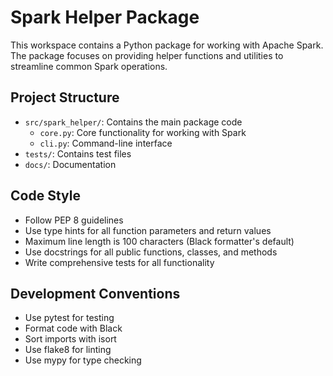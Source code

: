 <!-- Use this file to provide workspace-specific custom instructions to Copilot. For more details, visit https://code.visualstudio.com/docs/copilot/copilot-customization#_use-a-githubcopilotinstructionsmd-file -->

# Spark Helper Package

This workspace contains a Python package for working with Apache Spark. The package focuses on providing helper functions and utilities to streamline common Spark operations.

## Project Structure

- `src/spark_helper/`: Contains the main package code
  - `core.py`: Core functionality for working with Spark
  - `cli.py`: Command-line interface
- `tests/`: Contains test files
- `docs/`: Documentation

## Code Style

- Follow PEP 8 guidelines
- Use type hints for all function parameters and return values
- Maximum line length is 100 characters (Black formatter's default)
- Use docstrings for all public functions, classes, and methods
- Write comprehensive tests for all functionality

## Development Conventions

- Use pytest for testing
- Format code with Black
- Sort imports with isort
- Use flake8 for linting 
- Use mypy for type checking

